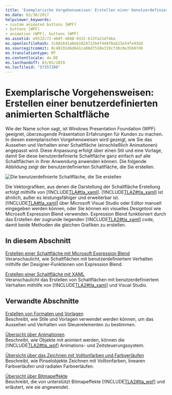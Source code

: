 ```yaml
---
title: 'Exemplarische Vorgehensweisen: Erstellen einer benutzerdefinierten animierten Schaltfläche'
ms.date: 03/30/2017
helpviewer_keywords:
- custom animated buttons [WPF]
- buttons [WPF]
- animation [WPF], buttons [WPF]
ms.assetid: e9532c72-460f-4898-9332-613fa21d746a
ms.openlocfilehash: 3c601641a0eb1024722b4f449f0ab23e54fe93dd
ms.sourcegitcommit: 0c48191d6d641ce88d7510e319cf38c0e35697d0
ms.translationtype: MT
ms.contentlocale: de-DE
ms.lasthandoff: 03/05/2019
ms.locfileid: "57357208"
---
```

# <a name="walkthroughs-create-a-custom-animated-button"></a>Exemplarische Vorgehensweisen: Erstellen einer benutzerdefinierten animierten Schaltfläche
Wie der Name schon sagt, ist Windows Presentation Foundation (WPF) geeignet, überzeugende Präsentation Erfahrungen für Kunden zu machen. In diesen exemplarischen Vorgehensweisen wird gezeigt, wie Sie das Aussehen und Verhalten einer Schaltfläche (einschließlich Animationen) angepasst wird. Diese Anpassung erfolgt über einen Stil und eine Vorlage, damit Sie diese benutzerdefinierte Schaltfläche ganz einfach auf alle Schaltflächen in Ihrer Anwendung anwenden können. Die folgende Abbildung zeigt der benutzerdefinierten Schaltfläche, die Sie erstellen.  
  
 ![Die benutzerdefinierte Schaltfläche, die Sie erstellen](./media/custom-button-blend-intro.jpg "Custom_button_blend_Intro")  
  
 Die Vektorgrafiken, aus denen die Darstellung der Schaltfläche Erstellung erfolgt mithilfe von [!INCLUDE[TLA#tla_xaml](../../../../includes/tlasharptla-xaml-md.md)]. [!INCLUDE[TLA2#tla_xaml](../../../../includes/tla2sharptla-xaml-md.md)] ist ähnlich, außer es leistungsfähiger und erweiterbar ist. [!INCLUDE[TLA#tla_xaml](../../../../includes/tlasharptla-xaml-md.md)] über Microsoft Visual Studio oder Editor manuell eingegeben werden können, oder Sie können ein visuelles Designtool wie Microsoft Expression Blend verwenden. Expression Blend funktioniert durch das Erstellen der zugrunde liegenden [!INCLUDE[TLA2#tla_xaml](../../../../includes/tla2sharptla-xaml-md.md)] code, damit beide Methoden die gleichen Grafiken zu erstellen.  
  
## <a name="in-this-section"></a>In diesem Abschnitt  
 [Erstellen einer Schaltfläche mit Microsoft Expression Blend](walkthrough-create-a-button-by-using-microsoft-expression-blend.md)  
 Veranschaulicht, wie Schaltflächen mit benutzerdefiniertem Verhalten mithilfe der Designer-Funktionen von Expression Blend.  
  
 [Erstellen einer Schaltfläche mit XAML](walkthrough-create-a-button-by-using-xaml.md)  
 Veranschaulicht das Erstellen von Schaltflächen mit benutzerdefiniertem Verhalten mithilfe von [!INCLUDE[TLA2#tla_xaml](../../../../includes/tla2sharptla-xaml-md.md)] und Visual Studio.  
  
## <a name="related-sections"></a>Verwandte Abschnitte  
 [Erstellen von Formaten und Vorlagen](styling-and-templating.md)  
 Beschreibt, wie Stile und Vorlagen verwendet werden können, um das Aussehen und Verhalten von Steuerelementen zu bestimmen.  
  
 [Übersicht über Animationen](../graphics-multimedia/animation-overview.md)  
 Beschreibt, wie Objekte mit animiert werden, können die [!INCLUDE[TLA2#tla_wpf](../../../../includes/tla2sharptla-wpf-md.md)] Animations- und Zeitsteuerungssystem.  
  
 [Übersicht über das Zeichnen mit Volltonfarben und Farbverläufen](../graphics-multimedia/painting-with-solid-colors-and-gradients-overview.md)  
 Beschreibt, wie Pinselobjekte Zeichnen mit Volltonfarben, linearen Farbverläufen und radialen Farbverläufen.  
  
 [Übersicht über Bitmapeffekte](../graphics-multimedia/bitmap-effects-overview.md)  
 Beschreibt, die von unterstützt Bitmapeffekte [!INCLUDE[TLA2#tla_wpf](../../../../includes/tla2sharptla-wpf-md.md)] und erläutert, wie sie angewendet.
